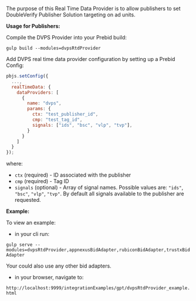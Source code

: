 The purpose of this Real Time Data Provider is to allow publishers to set DoubleVerify Publisher Solution targeting on ad units.

**Usage for Publishers:**

Compile the DVPS Provider into your Prebid build:

`gulp build --modules=dvpsRtdProvider`

Add DVPS real time data provider configuration by setting up a Prebid Config:

```javascript
pbjs.setConfig({
  ...,
  realTimeData: {
    dataProviders: [
      {
        name: "dvps",
        params: {
          ctx: "test_publisher_id",
          cmp: "test_tag_id",
          signals: ["ids", "bsc", "vlp", "tvp"],
        }
      }
    ]
  }
});
```

where:
- `ctx` (required) - ID associated with the publisher
- `cmp` (required) - Tag ID
- `signals` (optional) - Array of signal names. Possible values are: `"ids"`, `"bsc"`, `"vlp"`, `"tvp"`. By default all signals available to the publisher are requested.

**Example:**

To view an example:

- in your cli run:

`gulp serve --modules=dvpsRtdProvider,appnexusBidAdapter,rubiconBidAdapter,trustxBidAdapter`

Your could also use any other bid adapters.

- in your browser, navigate to:

`http://localhost:9999/integrationExamples/gpt/dvpsRtdProvider_example.html`
